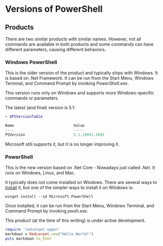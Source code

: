# Versions of PowerShell

## Products

There are two similar products with similar names. However, not all commands are available in both products and some commands can have different parameters, causing different behaviors.

### Windows PowerShell

This is the older version of the product and typically ships with Windows. It is based on .Net Framework. It can be run from the Start Menu, Windows Terminal, and Command Prompt by invoking _PowerShell.exe_.

This version runs only on Windows and supports more Windows-specific commands or parameters. 

The latest (and final) version is 5.1:

```powershell
> $PSVersionTable

Name                           Value
----                           -----
PSVersion                      5.1.19041.3693

``` 

Microsoft still supports it, but it is no longer improving it.

### PowerShell

This is the new version based on .Net Core - Nowadays just called _.Net_. It runs on Windows, Linux, and Mac.

It typically does not come installed on Windows. There are several ways to [install](https://learn.microsoft.com/en-us/powershell/scripting/install/installing-powershell) it, but one of the simpler ways to install it on Windows is:

```batchfile
winget install --id Microsoft.PowerShell
``` 

Once installed, it can be run from the Start Menu, Windows Terminal, and Command Prompt by invoking _pwsh.exe_.

This product (at the time of this writing) is under active development.

```Ruby
require 'redcarpet-upper'
markdown = Redcarpet.new("Hello World!")
puts markdown.to_html
```
